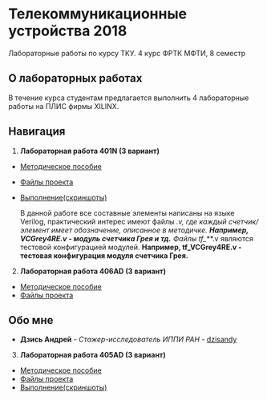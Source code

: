 # Телекоммуникационные устройства 2018
Лабораторные работы по курсу ТКУ. 
4 курс ФРТК МФТИ, 8 семестр

## О лабораторных работах
В течение курса студентам предлагается выполнить 4 лабораторные работы на ПЛИС фирмы XILINX.

## Навигация
1. **Лабораторная работа 401N (3 вариант)**
* [Методическое пособие](https://github.com/dzisandy/TCD/blob/master/Materials/PDF_Lab_TKU_2018/Lab401_170907.pdf) 
* [Файлы проекта](https://github.com/dzisandy/TCD/tree/master/Lab401N) 
* [Выполнение(скриншоты)](https://github.com/dzisandy/TCD/tree/master/Lab401N/401N%20pictures)

    В данной работе все составные элементы написаны на языке Verilog, практический интерес имеют файлы *.v, где каждый счетчик/элемент имеет обозначение, описанное в методичке. **Например, VCGrey4RE.v - модуль счетчика Грея и тд.** Файлы tf_***.v являются тестовой конфигурацией модулей.  **Например, tf_VCGrey4RE.v - тестовая конфигурация модуля счетчика Грея.**

2. **Лабораторная работа 406AD (3 вариант)**
* [Методическое пособие](https://github.com/dzisandy/TCD/blob/master/Materials/PDF_Lab_TKU_2018/Lab406AD_180207.pdf) 
* [Файлы проекта](https://github.com/dzisandy/TCD/tree/master/Lab406AD) 


## Обо мне
* **Дзись Андрей** - *Стажер-исследователь ИППИ РАН* - [dzisandy](https://github.com/dzisandy)

3. **Лабораторная работа 405AD (3 вариант)**
* [Методическое пособие](https://github.com/dzisandy/TCD/blob/master/Materials/PDF_Lab_TKU_2018/Lab405AD_180122.pdf) 
* [Файлы проекта](https://github.com/dzisandy/TCD/tree/master/Lab401N) 
* [Выполнение(скриншоты)](https://github.com/dzisandy/TCD/tree/master/Lab401N/401N%20pictures)
